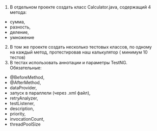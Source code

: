 1) В отдельном проекте создать класс Calculator.java, содержащий 4 метода:

- сумма,
- разность,
- деление,
- умножение

2) В том же проекте создать несколько тестовых классов, по одному на каждый метод, протестировав наш калькулятор (
   минимум 10 тестов)
3) В тестах использовать аннотации и параметры TestNG.
   Обязательные:

- @BeforeMethod,
- @AfterMethod,
- dataProvider,
- запуск в параллели (через .xml файл),
- retryAnalyzer,
- testListener,
- description,
- priority,
- invocationCount,
- threadPoolSize